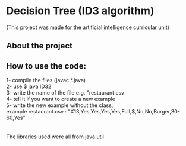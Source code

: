 # Decision Tree (ID3 algorithm)

   (This project was made for the artificial intelligence curricular unit)

## About the project




## How to use the code:

   1- compile the files (javac *.java)<br />
   2- use $ java ID32<br />
   3- write the name of the file e.g. "restaurant.csv <br />
   4- tell it if you want to create a new example<br /> 
   5- write the new example without the class, <br />
        example restaurant.csv : "X13,Yes,Yes,Yes,Yes,Full,$,No,No,Burger,30-60,Yes"<br />
<br />
<br />
The libraries used were all from java.util
